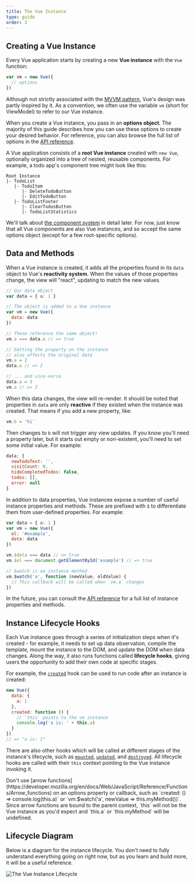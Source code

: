 ```yaml
---
title: The Vue Instance
type: guide
order: 3
---
```


## Creating a Vue Instance

Every Vue application starts by creating a new **Vue instance** with the `Vue` function:

``` js
var vm = new Vue({
  // options
})
```

Although not strictly associated with the [MVVM pattern](https://en.wikipedia.org/wiki/Model_View_ViewModel), Vue's design was partly inspired by it. As a convention, we often use the variable `vm` (short for ViewModel) to refer to our Vue instance.

When you create a Vue instance, you pass in an **options object**. The majority of this guide describes how you can use these options to create your desired behavior. For reference, you can also browse the full list of options in the [API reference](../api/#Options-Data).

A Vue application consists of a **root Vue instance** created with `new Vue`, optionally organized into a tree of nested, reusable components. For example, a todo app's component tree might look like this:

```
Root Instance
|- TodoList
   |- TodoItem
      |- DeleteTodoButton
      |- EditTodoButton
   |- TodoListFooter
      |- ClearTodosButton
      |- TodoListStatistics
```

We'll talk about [the component system](components.html) in detail later. For now, just know that all Vue components are also Vue instances, and so accept the same options object (except for a few root-specific options).

## Data and Methods

When a Vue instance is created, it adds all the properties found in its `data` object to Vue's **reactivity system**. When the values of those properties change, the view will "react", updating to match the new values.

``` js
// Our data object
var data = { a: 1 }

// The object is added to a Vue instance
var vm = new Vue({
  data: data
})

// These reference the same object!
vm.a === data.a // => true

// Setting the property on the instance
// also affects the original data
vm.a = 2
data.a // => 2

// ... and vice-versa
data.a = 3
vm.a // => 3
```

When this data changes, the view will re-render. It should be noted that properties in `data` are only **reactive** if they existed when the instance was created. That means if you add a new property, like:

``` js
vm.b = 'hi'
```

Then changes to `b` will not trigger any view updates. If you know you'll need a property later, but it starts out empty or non-existent, you'll need to set some initial value. For example:

``` js
data: {
  newTodoText: '',
  visitCount: 0,
  hideCompletedTodos: false,
  todos: [],
  error: null
}
```

In addition to data properties, Vue instances expose a number of useful instance properties and methods. These are prefixed with `$` to differentiate them from user-defined properties. For example:

``` js
var data = { a: 1 }
var vm = new Vue({
  el: '#example',
  data: data
})

vm.$data === data // => true
vm.$el === document.getElementById('example') // => true

// $watch is an instance method
vm.$watch('a', function (newValue, oldValue) {
  // This callback will be called when `vm.a` changes
})
```

In the future, you can consult the [API reference](../api/#Instance-Properties) for a full list of instance properties and methods.

## Instance Lifecycle Hooks

Each Vue instance goes through a series of initialization steps when it's created - for example, it needs to set up data observation, compile the template, mount the instance to the DOM, and update the DOM when data changes. Along the way, it also runs functions called **lifecycle hooks**, giving users the opportunity to add their own code at specific stages.

For example, the [`created`](../api/#created) hook can be used to run code after an instance is created:

``` js
new Vue({
  data: {
    a: 1
  },
  created: function () {
    // `this` points to the vm instance
    console.log('a is: ' + this.a)
  }
})
// => "a is: 1"
```

There are also other hooks which will be called at different stages of the instance's lifecycle, such as [`mounted`](../api/#mounted), [`updated`](../api/#updated), and [`destroyed`](../api/#destroyed). All lifecycle hooks are called with their `this` context pointing to the Vue instance invoking it.

<p class="tip">Don't use [arrow functions](https://developer.mozilla.org/en/docs/Web/JavaScript/Reference/Functions/Arrow_functions) on an options property or callback, such as `created: () => console.log(this.a)` or `vm.$watch('a', newValue => this.myMethod())`. Since arrow functions are bound to the parent context, `this` will not be the Vue instance as you'd expect and `this.a` or `this.myMethod` will be undefined.</p>

## Lifecycle Diagram

Below is a diagram for the instance lifecycle. You don't need to fully understand everything going on right now, but as you learn and build more, it will be a useful reference.

![The Vue Instance Lifecycle](/images/lifecycle.png)
